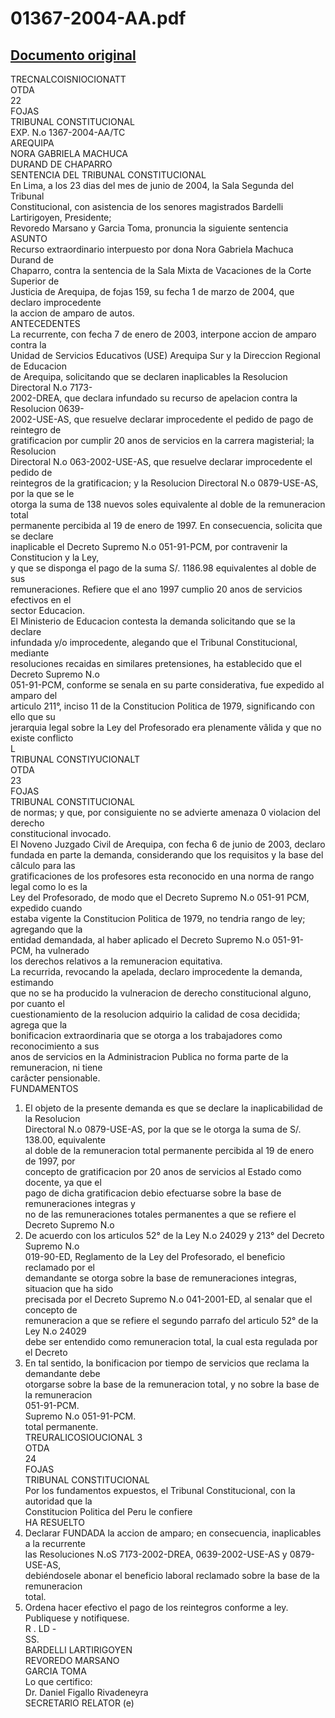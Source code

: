 
01367-2004-AA.pdf
=================
  
[Documento original](https://tc.gob.pe/jurisprudencia/2004/01367-2004-AA.pdf)  
---  
TRECNALCOISNIOCIONATT  
OTDA  
22  
FOJAS  
TRIBUNAL CONSTITUCIONAL  
EXP. N.o 1367-2004-AA/TC  
AREQUIPA  
NORA GABRIELA MACHUCA  
DURAND DE CHAPARRO  
SENTENCIA DEL TRIBUNAL CONSTITUCIONAL  
En Lima, a los 23 dias del mes de junio de 2004, la Sala Segunda del Tribunal  
Constitucional, con asistencia de los senores magistrados Bardelli Lartirigoyen, Presidente;  
Revoredo Marsano y Garcia Toma, pronuncia la siguiente sentencia  
ASUNTO  
Recurso extraordinario interpuesto por dona Nora Gabriela Machuca Durand de  
Chaparro, contra la sentencia de la Sala Mixta de Vacaciones de la Corte Superior de  
Justicia de Arequipa, de fojas 159, su fecha 1 de marzo de 2004, que declaro improcedente  
la accion de amparo de autos.  
ANTECEDENTES  
La recurrente, con fecha 7 de enero de 2003, interpone accion de amparo contra la  
Unidad de Servicios Educativos (USE) Arequipa Sur y la Direccion Regional de Educacion  
de Arequipa, solicitando que se declaren inaplicables la Resolucion Directoral N.o 7173-  
2002-DREA, que declara infundado su recurso de apelacion contra la Resolucion 0639-  
2002-USE-AS, que resuelve declarar improcedente el pedido de pago de reintegro de  
gratificacion por cumplir 20 anos de servicios en la carrera magisterial; la Resolucion  
Directoral N.o 063-2002-USE-AS, que resuelve declarar improcedente el pedido de  
reintegros de la gratificacion; y la Resolucion Directoral N.o 0879-USE-AS, por la que se le  
otorga la suma de 138 nuevos soles equivalente al doble de la remuneracion total  
permanente percibida al 19 de enero de 1997. En consecuencia, solicita que se declare  
inaplicable el Decreto Supremo N.o 051-91-PCM, por contravenir la Constitucion y la Ley,  
y que se disponga el pago de la suma S/. 1186.98 equivalentes al doble de sus  
remuneraciones. Refiere que el ano 1997 cumplio 20 anos de servicios efectivos en el  
sector Educacion.  
El Ministerio de Educacion contesta la demanda solicitando que se la declare  
infundada y/o improcedente, alegando que el Tribunal Constitucional, mediante  
resoluciones recaidas en similares pretensiones, ha establecido que el Decreto Supremo N.o  
051-91-PCM, conforme se senala en su parte considerativa, fue expedido al amparo del  
articulo 211°, inciso 11 de la Constitucion Politica de 1979, significando con ello que su  
jerarquia legal sobre la Ley del Profesorado era plenamente vâlida y que no existe conflicto  
L  
TRIBUNAL CONSTIYUCIONALT  
OTDA  
23  
FOJAS  
TRIBUNAL CONSTITUCIONAL  
de normas; y que, por consiguiente no se advierte amenaza 0 violacion del derecho  
constitucional invocado.  
El Noveno Juzgado Civil de Arequipa, con fecha 6 de junio de 2003, declaro  
fundada en parte la demanda, considerando que los requisitos y la base del câlculo para las  
gratificaciones de los profesores esta reconocido en una norma de rango legal como lo es la  
Ley del Profesorado, de modo que el Decreto Supremo N.o 051-91 PCM, expedido cuando  
estaba vigente la Constitucion Politica de 1979, no tendria rango de ley; agregando que la  
entidad demandada, al haber aplicado el Decreto Supremo N.o 051-91-PCM, ha vulnerado  
los derechos relativos a la remuneracion equitativa.  
La recurrida, revocando la apelada, declaro improcedente la demanda, estimando  
que no se ha producido la vulneracion de derecho constitucional alguno, por cuanto el  
cuestionamiento de la resolucion adquirio la calidad de cosa decidida; agrega que la  
bonificacion extraordinaria que se otorga a los trabajadores como reconocimiento a sus  
anos de servicios en la Administracion Publica no forma parte de la remuneracion, ni tiene  
carâcter pensionable.  
FUNDAMENTOS  
1. El objeto de la presente demanda es que se declare la inaplicabilidad de la Resolucion  
Directoral N.o 0879-USE-AS, por la que se le otorga la suma de S/. 138.00, equivalente  
al doble de la remuneracion total permanente percibida al 19 de enero de 1997, por  
concepto de gratificacion por 20 anos de servicios al Estado como docente, ya que el  
pago de dicha gratificacion debio efectuarse sobre la base de remuneraciones integras y  
no de las remuneraciones totales permanentes a que se refiere el Decreto Supremo N.o  
2. De acuerdo con los articulos 52° de la Ley N.o 24029 y 213° del Decreto Supremo N.o  
019-90-ED, Reglamento de la Ley del Profesorado, el beneficio reclamado por el  
demandante se otorga sobre la base de remuneraciones integras, situacion que ha sido  
precisada por el Decreto Supremo N.o 041-2001-ED, al senalar que el concepto de  
remuneracion a que se refiere el segundo parrafo del articulo 52° de la Ley N.o 24029  
debe ser entendido como remuneracion total, la cual esta regulada por el Decreto  
3. En tal sentido, la bonificacion por tiempo de servicios que reclama la demandante debe  
otorgarse sobre la base de la remuneracion total, y no sobre la base de la remuneracion  
051-91-PCM.  
Supremo N.o 051-91-PCM.  
total permanente.  
TREURALICOSIOUCIONAL 3  
OTDA  
24  
FOJAS  
TRIBUNAL CONSTITUCIONAL  
Por los fundamentos expuestos, el Tribunal Constitucional, con la autoridad que la  
Constitucion Politica del Peru le confiere  
HA RESUELTO  
1. Declarar FUNDADA la accion de amparo; en consecuencia, inaplicables a la recurrente  
las Resoluciones N.oS 7173-2002-DREA, 0639-2002-USE-AS y 0879-USE-AS,  
debiéndosele abonar el beneficio laboral reclamado sobre la base de la remuneracion  
total.  
2. Ordena hacer efectivo el pago de los reintegros conforme a ley.  
Publiquese y notifiquese.  
R . LD -  
SS.  
BARDELLI LARTIRIGOYEN  
REVOREDO MARSANO  
GARCIA TOMA  
Lo que certifico:  
Dr. Daniel Figallo Rivadeneyra  
SECRETARIO RELATOR (e)